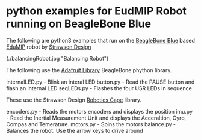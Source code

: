 python examples for EudMIP Robot running on BeagleBone Blue
===========================================================

The following are python3 examples that run on the
[BeagleBone Blue](http://beagleboard.org/blue) based 
[EduMIP](http://strawsondesign.com/#!edumip-about) robot by
[Strawson Design](http://strawsondesign.com/)

(./balancingRobot.jpg "Balancing Robot")

The following use the [Adafruit Library](https://learn.adafruit.com/setting-up-io-python-library-on-beaglebone-black/overview)
BeagleBone phython library.

internalLED.py - Blink an interal LED
button.py - Read the PAUSE button and flash an internal LED
seqLEDs.py - Flashes the four USR LEDs in sequence

These use the Strawson Design [Robotics Cape](http://strawsondesign.com/#!manual-install) library.

encoders.py - Reads the motors encoders and displays the position
imu.py - Read the Inertial Measurement Unit and displays the Acceraltion,
Gyro, Compas and Temerature.
motors.py - Spins the motors
balance.py - Balances the robot.  Use the arrow keys to drive around
